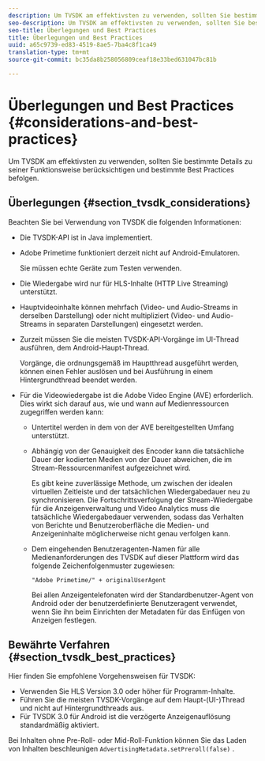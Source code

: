 ```yaml
---
description: Um TVSDK am effektivsten zu verwenden, sollten Sie bestimmte Details zu seiner Funktionsweise berücksichtigen und bestimmte Best Practices befolgen.
seo-description: Um TVSDK am effektivsten zu verwenden, sollten Sie bestimmte Details zu seiner Funktionsweise berücksichtigen und bestimmte Best Practices befolgen.
seo-title: Überlegungen und Best Practices
title: Überlegungen und Best Practices
uuid: a65c9739-ed83-4519-8ae5-7ba4c8f1ca49
translation-type: tm+mt
source-git-commit: bc35da8b258056809ceaf18e33bed631047bc81b

---
```



# Überlegungen und Best Practices {#considerations-and-best-practices}

Um TVSDK am effektivsten zu verwenden, sollten Sie bestimmte Details zu seiner Funktionsweise berücksichtigen und bestimmte Best Practices befolgen.

## Überlegungen {#section_tvsdk_considerations}

Beachten Sie bei Verwendung von TVSDK die folgenden Informationen:

* Die TVSDK-API ist in Java implementiert.
* Adobe Primetime funktioniert derzeit nicht auf Android-Emulatoren.

   Sie müssen echte Geräte zum Testen verwenden.
* Die Wiedergabe wird nur für HLS-Inhalte (HTTP Live Streaming) unterstützt.
* Hauptvideoinhalte können mehrfach (Video- und Audio-Streams in derselben Darstellung) oder nicht multipliziert (Video- und Audio-Streams in separaten Darstellungen) eingesetzt werden.
* Zurzeit müssen Sie die meisten TVSDK-API-Vorgänge im UI-Thread ausführen, dem Android-Haupt-Thread.

   Vorgänge, die ordnungsgemäß im Hauptthread ausgeführt werden, können einen Fehler auslösen und bei Ausführung in einem Hintergrundthread beendet werden.
* Für die Videowiedergabe ist die Adobe Video Engine (AVE) erforderlich. Dies wirkt sich darauf aus, wie und wann auf Medienressourcen zugegriffen werden kann:

   * Untertitel werden in dem von der AVE bereitgestellten Umfang unterstützt.
   * Abhängig von der Genauigkeit des Encoder kann die tatsächliche Dauer der kodierten Medien von der Dauer abweichen, die im Stream-Ressourcenmanifest aufgezeichnet wird.

      Es gibt keine zuverlässige Methode, um zwischen der idealen virtuellen Zeitleiste und der tatsächlichen Wiedergabedauer neu zu synchronisieren. Die Fortschrittsverfolgung der Stream-Wiedergabe für die Anzeigenverwaltung und Video Analytics muss die tatsächliche Wiedergabedauer verwenden, sodass das Verhalten von Berichte und Benutzeroberfläche die Medien- und Anzeigeninhalte möglicherweise nicht genau verfolgen kann.
   * Dem eingehenden Benutzeragenten-Namen für alle Medienanforderungen des TVSDK auf dieser Plattform wird das folgende Zeichenfolgenmuster zugewiesen:

      ```
      "Adobe Primetime/" + originalUserAgent
      ```

      Bei allen Anzeigentelefonaten wird der Standardbenutzer-Agent von Android oder der benutzerdefinierte Benutzeragent verwendet, wenn Sie ihn beim Einrichten der Metadaten für das Einfügen von Anzeigen festlegen.

## Bewährte Verfahren {#section_tvsdk_best_practices}

Hier finden Sie empfohlene Vorgehensweisen für TVSDK:

* Verwenden Sie HLS Version 3.0 oder höher für Programm-Inhalte.
* Führen Sie die meisten TVSDK-Vorgänge auf dem Haupt-(UI-)Thread und nicht auf Hintergrundthreads aus.
* Für TVSDK 3.0 für Android ist die verzögerte Anzeigenauflösung standardmäßig aktiviert.

Bei Inhalten ohne Pre-Roll- oder Mid-Roll-Funktion können Sie das Laden von Inhalten beschleunigen `AdvertisingMetadata.setPreroll(false)` .